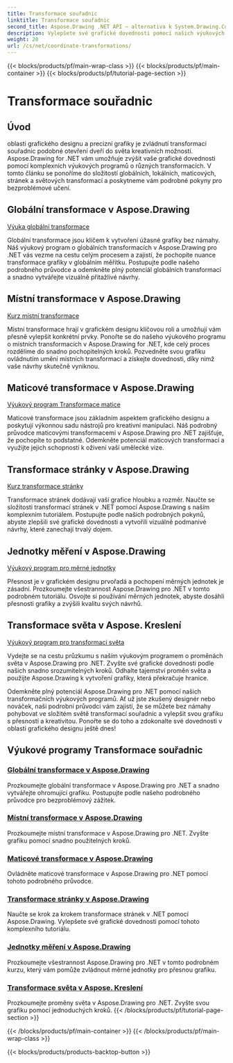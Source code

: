```yaml
---
title: Transformace souřadnic
linktitle: Transformace souřadnic
second_title: Aspose.Drawing .NET API – alternativa k System.Drawing.Common
description: Vylepšete své grafické dovednosti pomocí našich výukových programů Aspose.Drawing. Prozkoumejte globální, místní, maticové, stránkové a světové transformace a zvládněte precizní grafiku v .NET.
weight: 20
url: /cs/net/coordinate-transformations/
---
```


{{< blocks/products/pf/main-wrap-class >}}
{{< blocks/products/pf/main-container >}}
{{< blocks/products/pf/tutorial-page-section >}}

# Transformace souřadnic


## Úvod

oblasti grafického designu a precizní grafiky je zvládnutí transformací souřadnic podobné otevření dveří do světa kreativních možností. Aspose.Drawing for .NET vám umožňuje zvýšit vaše grafické dovednosti pomocí komplexních výukových programů o různých transformacích. V tomto článku se ponoříme do složitostí globálních, lokálních, maticových, stránek a světových transformací a poskytneme vám podrobné pokyny pro bezproblémové učení.

## Globální transformace v Aspose.Drawing
[Výuka globální transformace](./global-transformation/)

Globální transformace jsou klíčem k vytvoření úžasné grafiky bez námahy. Náš výukový program o globálních transformacích v Aspose.Drawing pro .NET vás vezme na cestu celým procesem a zajistí, že pochopíte nuance transformace grafiky v globálním měřítku. Postupujte podle našeho podrobného průvodce a odemkněte plný potenciál globálních transformací a snadno vytvářejte vizuálně přitažlivé návrhy.

## Místní transformace v Aspose.Drawing
[Kurz místní transformace](./local-transformation/)

Místní transformace hrají v grafickém designu klíčovou roli a umožňují vám přesně vylepšit konkrétní prvky. Ponořte se do našeho výukového programu o místních transformacích v Aspose.Drawing for .NET, kde celý proces rozdělíme do snadno pochopitelných kroků. Pozvedněte svou grafiku ovládnutím umění místních transformací a získejte dovednosti, díky nimž vaše návrhy skutečně vyniknou.

## Maticové transformace v Aspose.Drawing
[Výukový program Transformace matice](./matrix-transformations/)

Maticové transformace jsou základním aspektem grafického designu a poskytují výkonnou sadu nástrojů pro kreativní manipulaci. Náš podrobný průvodce maticovými transformacemi v Aspose.Drawing pro .NET zajišťuje, že pochopíte to podstatné. Odemkněte potenciál maticových transformací a využijte jejich schopnosti k oživení vaší umělecké vize.

## Transformace stránky v Aspose.Drawing
[Kurz transformace stránky](./page-transformation/)

Transformace stránek dodávají vaší grafice hloubku a rozměr. Naučte se složitosti transformací stránek v .NET pomocí Aspose.Drawing s naším komplexním tutoriálem. Postupujte podle našich podrobných pokynů, abyste zlepšili své grafické dovednosti a vytvořili vizuálně podmanivé návrhy, které zanechají trvalý dojem.

## Jednotky měření v Aspose.Drawing
[Výukový program pro měrné jednotky](./units-of-measure/)

Přesnost je v grafickém designu prvořadá a pochopení měrných jednotek je zásadní. Prozkoumejte všestrannost Aspose.Drawing pro .NET v tomto podrobném tutoriálu. Osvojte si používání měrných jednotek, abyste dosáhli přesnosti grafiky a zvýšili kvalitu svých návrhů.

## Transformace světa v Aspose. Kreslení
[Výukový program pro transformaci světa](./world-transformation/)

Vydejte se na cestu průzkumu s naším výukovým programem o proměnách světa v Aspose.Drawing pro .NET. Zvyšte své grafické dovednosti podle našich snadno srozumitelných kroků. Odhalte tajemství proměn světa a použijte Aspose.Drawing k vytvoření grafiky, která překračuje hranice.

Odemkněte plný potenciál Aspose.Drawing pro .NET pomocí našich transformačních výukových programů. Ať už jste zkušený designér nebo nováček, naši podrobní průvodci vám zajistí, že se můžete bez námahy pohybovat ve složitém světě transformací souřadnic a vylepšit svou grafiku s přesností a kreativitou. Ponořte se do toho a zdokonalte své dovednosti v oblasti grafického designu ještě dnes!
## Výukové programy Transformace souřadnic
### [Globální transformace v Aspose.Drawing](./global-transformation/)
Prozkoumejte globální transformace v Aspose.Drawing pro .NET a snadno vytvářejte ohromující grafiku. Postupujte podle našeho podrobného průvodce pro bezproblémový zážitek.
### [Místní transformace v Aspose.Drawing](./local-transformation/)
Prozkoumejte místní transformace v Aspose.Drawing pro .NET. Zvyšte grafiku pomocí snadno použitelných kroků.
### [Maticové transformace v Aspose.Drawing](./matrix-transformations/)
Ovládněte maticové transformace v Aspose.Drawing pro .NET pomocí tohoto podrobného průvodce.
### [Transformace stránky v Aspose.Drawing](./page-transformation/)
Naučte se krok za krokem transformace stránek v .NET pomocí Aspose.Drawing. Vylepšete své grafické dovednosti pomocí tohoto komplexního tutoriálu.
### [Jednotky měření v Aspose.Drawing](./units-of-measure/)
Prozkoumejte všestrannost Aspose.Drawing pro .NET v tomto podrobném kurzu, který vám pomůže zvládnout měrné jednotky pro přesnou grafiku.
### [Transformace světa v Aspose. Kreslení](./world-transformation/)
Prozkoumejte proměny světa v Aspose.Drawing pro .NET. Zvyšte svou grafiku pomocí jednoduchých kroků.
{{< /blocks/products/pf/tutorial-page-section >}}

{{< /blocks/products/pf/main-container >}}
{{< /blocks/products/pf/main-wrap-class >}}

{{< blocks/products/products-backtop-button >}}

